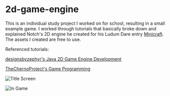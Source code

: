 2d-game-engine
================

This is an individual study project I worked on for school, resulting in a small example game.  I worked through tutorials that basically broke down and explained Notch's 2D engine he created for his Ludum Dare entry [Minicraft](http://www.ludumdare.com/compo/ludum-dare-22/?action=preview&uid=398).  The assets I created are free to use.

Referenced tutorials:

[designsbyzephyr's Java 2D Game Engine Development](http://www.youtube.com/playlist?list=PL8CAB66181A502179) 

[TheChernoProject's Game Programming](http://www.youtube.com/playlist?list=PLlrATfBNZ98eOOCk2fOFg7Qg5yoQfFAdf)

![Title Screen](https://raw.github.com/eglee/2d-game-engine/master/res/screen-1.png)

![In Game](https://raw.github.com/eglee/2d-game-engine/master/res/screen-2.png)

